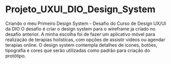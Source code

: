 # Projeto_UXUI_DIO_Design_System
Criando o meu Primeiro Design System - Desafio do Curso de Design UX/UI da DIO
O desafio é criar o design system para o wireframe ja criado no desafio anterior. A minha escolha foi de fazer um aplicativo móvel para realização de terapias holisticas, com opções de assistir videos ou agendar terapias online. 
O design system contempla detalhes de icones, botões, tipografia e cores que serão utilizadas como padrão para criação do protótipo.
